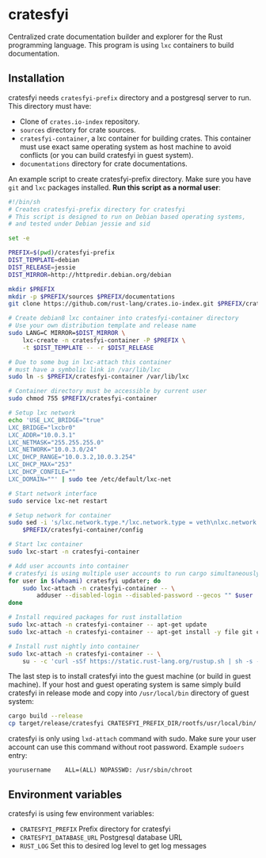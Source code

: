 
# cratesfyi

Centralized crate documentation builder and explorer for the Rust programming
language. This program is using `lxc` containers to build documentation.


## Installation

cratesfyi needs `cratesfyi-prefix` directory and a postgresql server to run.
This directory must have:

* Clone of `crates.io-index` repository.
* `sources` directory for crate sources.
* `cratesfyi-container`, a lxc container for building crates. This container
  must use exact same operating system as host machine to avoid conflicts
  (or you can build cratesfyi in guest system).
* `documentations` directory for crate documentations.


An example script to create cratesfyi-prefix directory. Make sure you have
`git` and `lxc` packages installed. **Run this script as a normal user**:


```sh
#!/bin/sh
# Creates cratesfyi-prefix directory for cratesfyi
# This script is designed to run on Debian based operating systems,
# and tested under Debian jessie and sid

set -e

PREFIX=$(pwd)/cratesfyi-prefix
DIST_TEMPLATE=debian
DIST_RELEASE=jessie
DIST_MIRROR=http://httpredir.debian.org/debian

mkdir $PREFIX
mkdir -p $PREFIX/sources $PREFIX/documentations
git clone https://github.com/rust-lang/crates.io-index.git $PREFIX/crates.io-index

# Create debian8 lxc container into cratesfyi-container directory
# Use your own distribution template and release name
sudo LANG=C MIRROR=$DIST_MIRROR \
    lxc-create -n cratesfyi-container -P $PREFIX \
    -t $DIST_TEMPLATE -- -r $DIST_RELEASE

# Due to some bug in lxc-attach this container
# must have a symbolic link in /var/lib/lxc
sudo ln -s $PREFIX/cratesfyi-container /var/lib/lxc

# Container directory must be accessible by current user
sudo chmod 755 $PREFIX/cratesfyi-container

# Setup lxc network
echo 'USE_LXC_BRIDGE="true"
LXC_BRIDGE="lxcbr0"
LXC_ADDR="10.0.3.1"
LXC_NETMASK="255.255.255.0"
LXC_NETWORK="10.0.3.0/24"
LXC_DHCP_RANGE="10.0.3.2,10.0.3.254"
LXC_DHCP_MAX="253"
LXC_DHCP_CONFILE=""
LXC_DOMAIN=""' | sudo tee /etc/default/lxc-net

# Start network interface
sudo service lxc-net restart

# Setup network for container
sudo sed -i 's/lxc.network.type.*/lxc.network.type = veth\nlxc.network.link = lxcbr0/' \
    $PREFIX/cratesfyi-container/config

# Start lxc container
sudo lxc-start -n cratesfyi-container

# Add user accounts into container
# cratesfyi is using multiple user accounts to run cargo simultaneously
for user in $(whoami) cratesfyi updater; do
    sudo lxc-attach -n cratesfyi-container -- \
        adduser --disabled-login --disabled-password --gecos "" $user
done

# Install required packages for rust installation
sudo lxc-attach -n cratesfyi-container -- apt-get update
sudo lxc-attach -n cratesfyi-container -- apt-get install -y file git curl sudo ca-certificates

# Install rust nightly into container
sudo lxc-attach -n cratesfyi-container -- \
    su - -c 'curl -sSf https://static.rust-lang.org/rustup.sh | sh -s -- --channel=nightly'
```


The last step is to install cratesfyi into the guest machine
(or build in guest machine). If your host and guest
operating system is same simply build cratesfyi in release mode and copy into
`/usr/local/bin` directory of guest system:

```sh
cargo build --release
cp target/release/cratesfyi CRATESFYI_PREFIX_DIR/rootfs/usr/local/bin/
```

cratesfyi is only using `lxd-attach` command with sudo. Make sure your user
account can use this command without root password. Example `sudoers` entry:

```text
yourusername	ALL=(ALL) NOPASSWD: /usr/sbin/chroot
```


## Environment variables

cratesfyi is using few environment variables:

* `CRATESFYI_PREFIX` Prefix directory for cratesfyi
* `CRATESFYI_DATABASE_URL` Postgresql database URL
* `RUST_LOG` Set this to desired log level to get log messages
